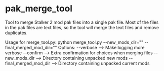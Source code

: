 # pak_merge_tool
Tool to merge Stalker 2 mod pak files into a single pak file.
    Most of the files in the pak files are text files, so the tool
    will merge the text files and remove duplicates.

Usage for merge_tool.py: python merge_tool.py --new_mods_dir="<directory>" --final_merged_mod_dir="<directory>"
Options:
    --verbose --> Make logging more verbose
    --confirm --> Extra confirmation for choices when merging files
    --new_mods_dir --> Directory containing unpacked new mods
    --final_merged_mod_dir --> Directory containing unpacked current mods
